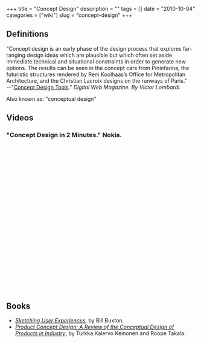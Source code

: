 +++
title = "Concept Design"
description = ""
tags = []
date = "2010-10-04"
categories = ["wiki"]
slug = "concept-design"
+++


 
<h2>Definitions</h2>
<p>"Concept design is an early phase of the design process that explores far-ranging design ideas which are plausible but which often set aside immediate technical and situational constraints in order to generate new options. The results can be seen in the concept cars from Pininfarina, the futuristic structures rendered by Rem Koolhaas’s Office for Metropolitan Architecture, and the Christian Lacroix designs on the runways of Paris."<br />
--"<a href="http://www.digital-web.com/articles/concept_design_tools/">Concept Design Tools</a>." <em>Digital Web Magazine. By Victor Lombardi.</em></p>
<p>Also known as: "conceptual design"</p>
<h2>Videos</h2>
<h3>"Concept Design in 2 Minutes." Nokia.</h3>
<object width="640" height="385"><param name="movie" value="http://www.youtube.com/v/Jo2SG4JhohQ?fs=1&amp;hl=en_US"></param><param name="allowFullScreen" value="true"></param><param name="allowscriptaccess" value="always"></param><embed src="http://www.youtube.com/v/Jo2SG4JhohQ?fs=1&amp;hl=en_US" type="application/x-shockwave-flash" allowscriptaccess="always" allowfullscreen="true" width="640" height="385"></embed></object><p></p>
<h2>Books</h2>
<ul>
<li><a href="http://www.amazon.com/Sketching-User-Experiences-Interactive-Technologies/dp/0123740371"><em>Sketching User Experiences</em></a>, by Bill Buxton.</li>
<li><a href="http://www.amazon.com/Product-Concept-Design-Conceptual-Products/dp/1846281253/"><em>Product Concept Design: A Review of the Conceptual Design of Products in Industry</em></a>, by Turkka Kalervo Keinonen and Roope Takala.</li>
</ul>

